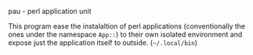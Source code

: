 pau - perl application unit

This program ease the instalaltion of perl applications
(conventionally the ones under the namespace `App::`) to their own
isolated environment and expose just the application itself to
outside. (`~/.local/bin`)
